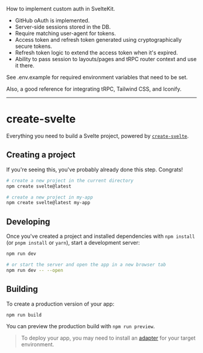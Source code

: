 How to implement custom auth in SvelteKit.

- GitHub oAuth is implemented.
- Server-side sessions stored in the DB.
- Require matching user-agent for tokens.
- Access token and refresh token generated using cryptographically secure tokens.
- Refresh token logic to extend the access token when it's expired.
- Ability to pass session to layouts/pages and tRPC router context and use it there.

See .env.example for required environment variables that need to be set.

Also, a good reference for integrating tRPC, Tailwind CSS, and Iconify.

---

# create-svelte

Everything you need to build a Svelte project, powered by [`create-svelte`](https://github.com/sveltejs/kit/tree/master/packages/create-svelte).

## Creating a project

If you're seeing this, you've probably already done this step. Congrats!

```bash
# create a new project in the current directory
npm create svelte@latest

# create a new project in my-app
npm create svelte@latest my-app
```

## Developing

Once you've created a project and installed dependencies with `npm install` (or `pnpm install` or `yarn`), start a development server:

```bash
npm run dev

# or start the server and open the app in a new browser tab
npm run dev -- --open
```

## Building

To create a production version of your app:

```bash
npm run build
```

You can preview the production build with `npm run preview`.

> To deploy your app, you may need to install an [adapter](https://kit.svelte.dev/docs/adapters) for your target environment.
